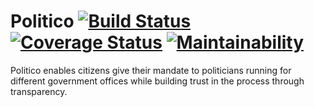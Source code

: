 # Politico [![Build Status](https://travis-ci.org/fridolinho/Politico.svg?branch=develop)](https://travis-ci.org/fridolinho/Politico) [![Coverage Status](https://coveralls.io/repos/github/fridolinho/Politico/badge.svg?branch=develop)](https://coveralls.io/github/fridolinho/Politico?branch=develop) [![Maintainability](https://api.codeclimate.com/v1/badges/c4104dd666dab7844b89/maintainability)](https://codeclimate.com/github/fridolinho/Politico/maintainability)
Politico enables citizens give their mandate to politicians running for different government offices while building trust in the process through transparency.
